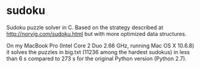 sudoku
======

Sudoku puzzle solver in C. Based on the strategy described at
http://norvig.com/sudoku.html but with more optimized data structures.

On my MacBook Pro (Intel Core 2 Duo 2.66 GHz, running Mac OS X 10.6.8)
it solves the puzzles in big.txt (11236 among the hardest sudokus) in
less than 6 s compared to 273 s for the original Python version
(Python 2.7).
